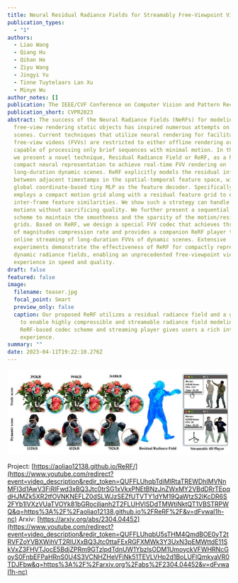 ```yaml
---
title: Neural Residual Radiance Fields for Streamably Free-Viewpoint Videos
publication_types:
  - "1"
authors:
  - Liao Wang
  - Qiang Hu
  - Qihan He
  - Ziyu Wang
  - Jingyi Yu
  - Tinne Tuytelaars Lan Xu
  - Minye Wu
author_notes: []
publication: The IEEE/CVF Conference on Computer Vision and Pattern Recognition 2023
publication_short: CVPR2023
abstract: The success of the Neural Radiance Fields (NeRFs) for modeling and
  free-view rendering static objects has inspired numerous attempts on dynamic
  scenes. Current techniques that utilize neural rendering for facilitating
  free-view videos (FVVs) are restricted to either offline rendering or are
  capable of processing only brief sequences with minimal motion. In this paper,
  we present a novel technique, Residual Radiance Field or ReRF, as a highly
  compact neural representation to achieve real-time FVV rendering on
  long-duration dynamic scenes. ReRF explicitly models the residual information
  between adjacent timestamps in the spatial-temporal feature space, with a
  global coordinate-based tiny MLP as the feature decoder. Specifically, ReRF
  employs a compact motion grid along with a residual feature grid to exploit
  inter-frame feature similarities. We show such a strategy can handle large
  motions without sacrificing quality. We further present a sequential training
  scheme to maintain the smoothness and the sparsity of the motion/residual
  grids. Based on ReRF, we design a special FVV codec that achieves three orders
  of magnitudes compression rate and provides a companion ReRF player to support
  online streaming of long-duration FVVs of dynamic scenes. Extensive
  experiments demonstrate the effectiveness of ReRF for compactly representing
  dynamic radiance fields, enabling an unprecedented free-viewpoint viewing
  experience in speed and quality.
draft: false
featured: false
image:
  filename: teaser.jpg
  focal_point: Smart
  preview_only: false
  caption: Our proposed ReRF utilizes a residual radiance field and a global MLP
    to enable highly compressible and streamable radiance field modeling. Our
    ReRF-based codec scheme and streaming player gives users a rich interactive
    experience.
summary: ""
date: 2023-04-11T19:22:10.276Z
---
```

![Our proposed ReRF utilizes a residual radiance field and a global MLP to enable highly compressible and streamable radiance field modeling. Our ReRF-based codec scheme and streaming player gives users a rich interactive experience.](teaser.jpg "Our proposed ReRF utilizes a residual radiance field and a global MLP to enable highly compressible and streamable radiance field modeling. Our ReRF-based codec scheme and streaming player gives users a rich interactive experience.")

Project: [https://aoliao12138.github.io/ReRF/](https://www.youtube.com/redirect?event=video_description&redir_token=QUFFLUhqbTdiMlRtaTREWDhIMVNnMFI3d1AwV3FiRlFwd3xBQ3Jtc0trSG1xVkxPNEtBNzJnZWxMY2VBdDRrTEpqdHJMZk5XR2tfOVNKNEFLZ0dSLWJzSEZfUTVTY1dYM19QaWtzS2lKcDR6S2FYb1lVXzVUaTVOYk81bGRocjljanh2T2FLUHVlSDdTMWtiNktQT1VBSTRPWQ&q=https%3A%2F%2Faoliao12138.github.io%2FReRF%2F&v=dFvwaI1h-nc) Arxiv: [https://arxiv.org/abs/2304.04452](https://www.youtube.com/redirect?event=video_description&redir_token=QUFFLUhqbU5sTHM4QmdBOE0yT2tRVFZoYVBXWjhVT2RlUXxBQ3Jtc0ttaFExRGFXMWk3Y3UxN3pEMWttdE11SkVxZ3FHVTJocE5BdjZPRm9GTzlpdTdnUW1YbzlsODM1UmoyckVFWHRNcGoyS0FnbEFPaHRnS0U4S3VCNHZHeVFjNk51TEVLVHp2d1BoLUFlQmkyaVR0TDJFbw&q=https%3A%2F%2Farxiv.org%2Fabs%2F2304.04452&v=dFvwaI1h-nc)